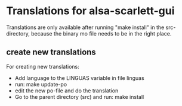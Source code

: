 # Translations for alsa-scarlett-gui

Translations are only available after running "make install"
in the src-directory, because the binary mo file needs to be
in the right place.

## create new translations
For creating new translations:
- Add language to the LINGUAS variable in file linguas
- run: make update-po
- edit the new po-file and do the translation
- Go to the parent directory (src) and run: make install

